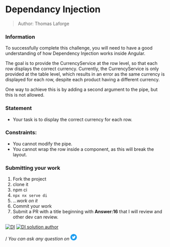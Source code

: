 <h1>Dependancy Injection</h1>

> Author: Thomas Laforge

### Information

To successfully complete this challenge, you will need to have a good understanding of how Dependency Injection works inside Angular.

The goal is to provide the CurrencyService at the row level, so that each row displays the correct currency. Currently, the CurrencyService is only provided at the table level, which results in an error as the same currency is displayed for each row, despite each product having a different currency.

One way to achieve this is by adding a second argument to the pipe, but this is not allowed.

### Statement

- Your task is to display the correct currency for each row.

### Constraints:

- You cannot modify the pipe.
- You cannot wrap the row inside a component, as this will break the layout.

### Submitting your work

1. Fork the project
2. clone it
3. npm ci
4. `npx nx serve di`
5. _...work on it_
6. Commit your work
7. Submit a PR with a title beginning with **Answer:16** that I will review and other dev can review.

<!-- TODO: add challenge number and project Name -->

<a href="https://github.com/tomalaforge/angular-challenges/pulls?q=label%3A16+label%3Aanswer"><img src="https://img.shields.io/badge/-Solutions-green" alt="DI"/></a>
<a href='https://github.com/tomalaforge/angular-challenges/pulls?q=label%3A16+label%3A"answer+author"'><img src="https://img.shields.io/badge/-Author solution-important" alt="DI solution author"/></a>

<!-- <a href="{Blog post url}" target="_blank" rel="noopener noreferrer"><img src="https://img.shields.io/badge/-Blog post explanation-blue" alt="DI blog article"/></a> -->

/
_You can ask any question on_ <a href="https://twitter.com/laforge_toma" target="_blank" rel="noopener noreferrer"><img src="./../../logo/twitter.svg" height=20px alt="twitter"/></a>
